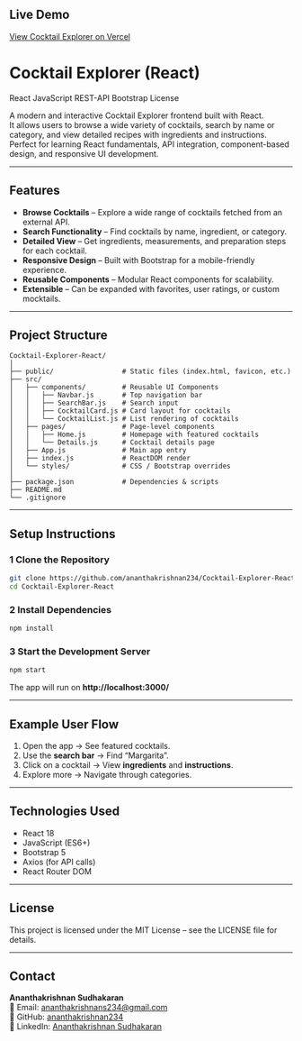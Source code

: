 ## Live Demo  
[View Cocktail Explorer on Vercel](https://cocktail-explorer-react.vercel.app/)

# Cocktail Explorer (React)  

React JavaScript REST-API Bootstrap License

A modern and interactive Cocktail Explorer frontend built with React.  
It allows users to browse a wide variety of cocktails, search by name or category, and view detailed recipes with ingredients and instructions.  
Perfect for learning React fundamentals, API integration, component-based design, and responsive UI development.

---

## Features
- **Browse Cocktails** – Explore a wide range of cocktails fetched from an external API.  
- **Search Functionality** – Find cocktails by name, ingredient, or category.  
- **Detailed View** – Get ingredients, measurements, and preparation steps for each cocktail.  
- **Responsive Design** – Built with Bootstrap for a mobile-friendly experience.  
- **Reusable Components** – Modular React components for scalability.  
- **Extensible** – Can be expanded with favorites, user ratings, or custom mocktails.  

---

## Project Structure
```
Cocktail-Explorer-React/
│
├── public/                 # Static files (index.html, favicon, etc.)
├── src/
│   ├── components/         # Reusable UI Components
│   │   ├── Navbar.js       # Top navigation bar
│   │   ├── SearchBar.js    # Search input
│   │   ├── CocktailCard.js # Card layout for cocktails
│   │   └── CocktailList.js # List rendering of cocktails
│   ├── pages/              # Page-level components
│   │   ├── Home.js         # Homepage with featured cocktails
│   │   └── Details.js      # Cocktail details page
│   ├── App.js              # Main app entry
│   ├── index.js            # ReactDOM render
│   └── styles/             # CSS / Bootstrap overrides
│
├── package.json            # Dependencies & scripts
├── README.md
└── .gitignore
```

---

## Setup Instructions

### 1 Clone the Repository
```bash
git clone https://github.com/ananthakrishnan234/Cocktail-Explorer-React.git
cd Cocktail-Explorer-React
```

### 2 Install Dependencies
```bash
npm install
```

### 3 Start the Development Server
```bash
npm start
```

The app will run on **http://localhost:3000/**  

---

## Example User Flow
1. Open the app → See featured cocktails.  
2. Use the **search bar** → Find “Margarita”.  
3. Click on a cocktail → View **ingredients** and **instructions**.  
4. Explore more → Navigate through categories.  

---

## Technologies Used
- React 18  
- JavaScript (ES6+)  
- Bootstrap 5  
- Axios (for API calls)  
- React Router DOM  

---

## License
This project is licensed under the MIT License – see the LICENSE file for details.

---

## Contact
**Ananthakrishnan Sudhakaran**  
📧 Email: [ananthakrishnans234@gmail.com](mailto:ananthakrishnans234@gmail.com)  
💼 GitHub: [ananthakrishnan234](https://github.com/ananthakrishnan234)  
💼 LinkedIn: [Ananthakrishnan Sudhakaran](https://www.linkedin.com/in/ananthakrishnan-sudhakaran)  

